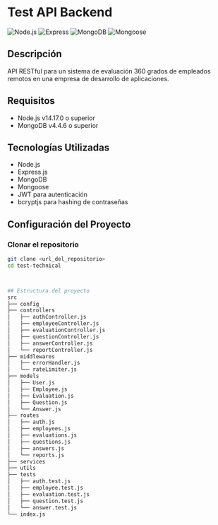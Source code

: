 # Test API Backend

![Node.js](https://img.shields.io/badge/Node.js-v14.17.0-green)
![Express](https://img.shields.io/badge/Express-v4.17.1-blue)
![MongoDB](https://img.shields.io/badge/MongoDB-v4.4.6-yellow)
![Mongoose](https://img.shields.io/badge/Mongoose-v5.12.13-red)

## Descripción

API RESTful para un sistema de evaluación 360 grados de empleados remotos en una empresa de desarrollo de aplicaciones.

## Requisitos

- Node.js v14.17.0 o superior
- MongoDB v4.4.6 o superior

## Tecnologías Utilizadas

- Node.js
- Express.js
- MongoDB
- Mongoose
- JWT para autenticación
- bcryptjs para hashing de contraseñas

## Configuración del Proyecto

### Clonar el repositorio

```bash
git clone <url_del_repositorio>
cd test-technical



## Estructura del proyecto  
src
├── config
├── controllers
│   ├── authController.js
│   ├── employeeController.js
│   ├── evaluationController.js
│   ├── questionController.js
│   ├── answerController.js
│   └── reportController.js
├── middlewares
│   ├── errorHandler.js
│   └── rateLimiter.js
├── models
│   ├── User.js
│   ├── Employee.js
│   ├── Evaluation.js
│   ├── Question.js
│   └── Answer.js
├── routes
│   ├── auth.js
│   ├── employees.js
│   ├── evaluations.js
│   ├── questions.js
│   ├── answers.js
│   └── reports.js
├── services
├── utils
├── tests
│   ├── auth.test.js
│   ├── employee.test.js
│   ├── evaluation.test.js
│   ├── question.test.js
│   └── answer.test.js
└── index.js

